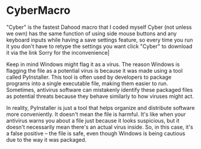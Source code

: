 # CyberMacro
"Cyber" is the fastest Dahood macro that I coded myself   Cyber (not unless we own) has the same function of using side mouse buttons and any keyboard inputs  while having a save settings feature, so every time you run it you don't have to retype the settings you want   click "Cyber" to download it via the link    Sorry for the inconvenience|


Keep in mind Windows might flag it as a virus. The reason Windows is flagging the file as a potential virus is because it was made using a tool called PyInstaller. This tool is often used by developers to package programs into a single executable file, making them easier to run. Sometimes, antivirus software can mistakenly identify these packaged files as potential threats because they behave similarly to how viruses might act.

In reality, PyInstaller is just a tool that helps organize and distribute software more conveniently. It doesn't mean the file is harmful. It's like when your antivirus warns you about a file just because it looks suspicious, but it doesn't necessarily mean there's an actual virus inside. So, in this case, it's a false positive – the file is safe, even though Windows is being cautious due to the way it was packaged.
